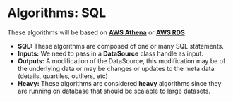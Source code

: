 # Algorithms: SQL
These algorithms will be based on **[AWS Athena](https://aws.amazon.com/athena/)** or **[AWS RDS](https://aws.amazon.com/rds/)**

- **SQL:** These algorithms are composed of one or many SQL statements. 
- **Inputs:** We need to pass in a **DataSource** class handle as input.
- **Outputs:** A modification of the DataSource, this modification may be of the underlying data or may be changes or updates to the meta data (details, quartiles, outliers, etc)
- **Heavy:** These algorithms are considered **heavy** algorithms since they are running on database that should be scalable to large datasets.